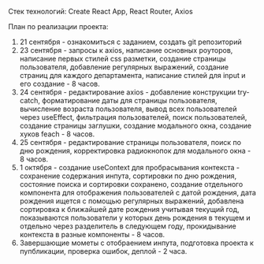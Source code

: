 Стек технологий:
Create React App,
React Router,
Axios

 
План по реализации проекта: 
1. 21 сентября - ознакомиться с заданием, создать git репозиторий
2. 23 сентября - запросы к axios, написание основных роуторов, написание первых стилей css разметки, создание страницы пользователя, добавление регулярных выражений, создание страниц для каждого департамента, написание стилей для input и его создание - 8 часов.
3. 24 сентября - редактирование axios - добавление конструкции try-catch, форматирование даты для страницы пользователя, вычисление возраста пользователя, вывод всех пользователей через useEffect, фильтрация пользователей, поиск пользователей, создание страницы заглушки, создание модального окна, создание хуков feach - 8 часов.
4. 25 сентября - редактирование страницы пользователя, поиск по дню рождения, корректировка радиокнопок для модального окна - 8 часов.
5. 1 октября - создание useContext для пробрасывания контекста - сохранение содержания инпута, сортировки по дню рождения, состояние поиска и сортировки сохранено, создание отдельного компонента для отображения пользователей с датой рождения, дата рождения ищется с помощью регулярных выражений, добавлена сортировка к ближайшей дате рождения учитывая текущий год, показываются пользователи у которых день рождения в текущем и отдельно через разделитель в следующем году, прокидывание контекста в разные компоненты - 8 часов.
6. Завершающие мометы с отобраением инпута, подготовка проекта к пупбликации, проверка ошибок, деплой - 2 часа.


